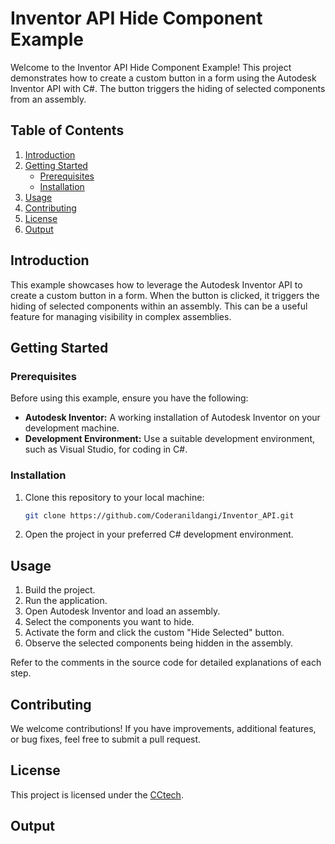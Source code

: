 # Inventor API Hide Component Example

Welcome to the Inventor API Hide Component Example! This project demonstrates how to create a custom button in a form using the Autodesk Inventor API with C#. The button triggers the hiding of selected components from an assembly.

## Table of Contents

1. [Introduction](#introduction)
2. [Getting Started](#getting-started)
    - [Prerequisites](#prerequisites)
    - [Installation](#installation)
3. [Usage](#usage)
4. [Contributing](#contributing)
5. [License](#license)
6. [Output](#Output)

## Introduction

This example showcases how to leverage the Autodesk Inventor API to create a custom button in a form. When the button is clicked, it triggers the hiding of selected components within an assembly. This can be a useful feature for managing visibility in complex assemblies.

## Getting Started

### Prerequisites

Before using this example, ensure you have the following:

- **Autodesk Inventor:** A working installation of Autodesk Inventor on your development machine.
- **Development Environment:** Use a suitable development environment, such as Visual Studio, for coding in C#.

### Installation

1. Clone this repository to your local machine:

    ```bash
    git clone https://github.com/Coderanildangi/Inventor_API.git
    ```

2. Open the project in your preferred C# development environment.

## Usage

1. Build the project.
2. Run the application.
3. Open Autodesk Inventor and load an assembly.
4. Select the components you want to hide.
5. Activate the form and click the custom "Hide Selected" button.
6. Observe the selected components being hidden in the assembly.

Refer to the comments in the source code for detailed explanations of each step.

## Contributing

We welcome contributions! If you have improvements, additional features, or bug fixes, feel free to submit a pull request.

## License

This project is licensed under the [CCtech](LICENSE).

## Output


